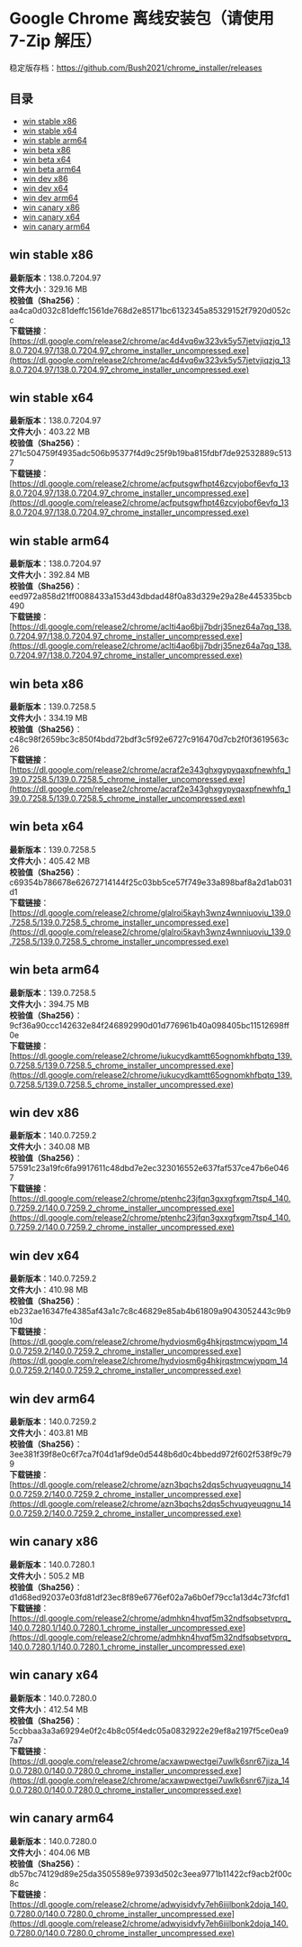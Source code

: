 # Google Chrome 离线安装包（请使用 7-Zip 解压）
稳定版存档：<https://github.com/Bush2021/chrome_installer/releases>

## 目录
* [win stable x86](https://github.com/Bush2021/chrome_installer?tab=readme-ov-file#win-stable-x86)
* [win stable x64](https://github.com/Bush2021/chrome_installer?tab=readme-ov-file#win-stable-x64)
* [win stable arm64](https://github.com/Bush2021/chrome_installer?tab=readme-ov-file#win-stable-arm64)
* [win beta x86](https://github.com/Bush2021/chrome_installer?tab=readme-ov-file#win-beta-x86)
* [win beta x64](https://github.com/Bush2021/chrome_installer?tab=readme-ov-file#win-beta-x64)
* [win beta arm64](https://github.com/Bush2021/chrome_installer?tab=readme-ov-file#win-beta-arm64)
* [win dev x86](https://github.com/Bush2021/chrome_installer?tab=readme-ov-file#win-dev-x86)
* [win dev x64](https://github.com/Bush2021/chrome_installer?tab=readme-ov-file#win-dev-x64)
* [win dev arm64](https://github.com/Bush2021/chrome_installer?tab=readme-ov-file#win-dev-arm64)
* [win canary x86](https://github.com/Bush2021/chrome_installer?tab=readme-ov-file#win-canary-x86)
* [win canary x64](https://github.com/Bush2021/chrome_installer?tab=readme-ov-file#win-canary-x64)
* [win canary arm64](https://github.com/Bush2021/chrome_installer?tab=readme-ov-file#win-canary-arm64)

## win stable x86
**最新版本**：138.0.7204.97  
**文件大小**：329.16 MB  
**校验值（Sha256）**：aa4ca0d032c81deffc1561de768d2e85171bc6132345a85329152f7920d052cc  
**下载链接**：[https://dl.google.com/release2/chrome/ac4d4vq6w323vk5y57jetvjiqzjq_138.0.7204.97/138.0.7204.97_chrome_installer_uncompressed.exe](https://dl.google.com/release2/chrome/ac4d4vq6w323vk5y57jetvjiqzjq_138.0.7204.97/138.0.7204.97_chrome_installer_uncompressed.exe)  

## win stable x64
**最新版本**：138.0.7204.97  
**文件大小**：403.22 MB  
**校验值（Sha256）**：271c504759f4935adc506b95377f4d9c25f9b19ba815fdbf7de92532889c5137  
**下载链接**：[https://dl.google.com/release2/chrome/acfputsgwfhpt46zcvjobof6evfq_138.0.7204.97/138.0.7204.97_chrome_installer_uncompressed.exe](https://dl.google.com/release2/chrome/acfputsgwfhpt46zcvjobof6evfq_138.0.7204.97/138.0.7204.97_chrome_installer_uncompressed.exe)  

## win stable arm64
**最新版本**：138.0.7204.97  
**文件大小**：392.84 MB  
**校验值（Sha256）**：eed972a858d21ff0088433a153d43dbdad48f0a83d329e29a28e445335bcb490  
**下载链接**：[https://dl.google.com/release2/chrome/aclti4ao6bjj7bdrj35nez64a7qq_138.0.7204.97/138.0.7204.97_chrome_installer_uncompressed.exe](https://dl.google.com/release2/chrome/aclti4ao6bjj7bdrj35nez64a7qq_138.0.7204.97/138.0.7204.97_chrome_installer_uncompressed.exe)  

## win beta x86
**最新版本**：139.0.7258.5  
**文件大小**：334.19 MB  
**校验值（Sha256）**：c48c98f2659bc3c850f4bdd72bdf3c5f92e6727c916470d7cb2f0f3619563c26  
**下载链接**：[https://dl.google.com/release2/chrome/acraf2e343ghxgypyqaxpfnewhfq_139.0.7258.5/139.0.7258.5_chrome_installer_uncompressed.exe](https://dl.google.com/release2/chrome/acraf2e343ghxgypyqaxpfnewhfq_139.0.7258.5/139.0.7258.5_chrome_installer_uncompressed.exe)  

## win beta x64
**最新版本**：139.0.7258.5  
**文件大小**：405.42 MB  
**校验值（Sha256）**：c69354b786678e62672714144f25c03bb5ce57f749e33a898baf8a2d1ab031d1  
**下载链接**：[https://dl.google.com/release2/chrome/glalroi5kayh3wnz4wnniuoviu_139.0.7258.5/139.0.7258.5_chrome_installer_uncompressed.exe](https://dl.google.com/release2/chrome/glalroi5kayh3wnz4wnniuoviu_139.0.7258.5/139.0.7258.5_chrome_installer_uncompressed.exe)  

## win beta arm64
**最新版本**：139.0.7258.5  
**文件大小**：394.75 MB  
**校验值（Sha256）**：9cf36a90ccc142632e84f246892990d01d776961b40a098405bc11512698ff0e  
**下载链接**：[https://dl.google.com/release2/chrome/iukucydkamtt65ognomkhfbqtq_139.0.7258.5/139.0.7258.5_chrome_installer_uncompressed.exe](https://dl.google.com/release2/chrome/iukucydkamtt65ognomkhfbqtq_139.0.7258.5/139.0.7258.5_chrome_installer_uncompressed.exe)  

## win dev x86
**最新版本**：140.0.7259.2  
**文件大小**：340.08 MB  
**校验值（Sha256）**：57591c23a19fc6fa9917611c48dbd7e2ec323016552e637faf537ce47b6e0467  
**下载链接**：[https://dl.google.com/release2/chrome/ptenhc23jfqn3gxxgfxgm7tsp4_140.0.7259.2/140.0.7259.2_chrome_installer_uncompressed.exe](https://dl.google.com/release2/chrome/ptenhc23jfqn3gxxgfxgm7tsp4_140.0.7259.2/140.0.7259.2_chrome_installer_uncompressed.exe)  

## win dev x64
**最新版本**：140.0.7259.2  
**文件大小**：410.98 MB  
**校验值（Sha256）**：eb232ae16347fe4385af43a1c7c8c46829e85ab4b61809a9043052443c9b910d  
**下载链接**：[https://dl.google.com/release2/chrome/hydviosm6g4hkjrqstmcwjypqm_140.0.7259.2/140.0.7259.2_chrome_installer_uncompressed.exe](https://dl.google.com/release2/chrome/hydviosm6g4hkjrqstmcwjypqm_140.0.7259.2/140.0.7259.2_chrome_installer_uncompressed.exe)  

## win dev arm64
**最新版本**：140.0.7259.2  
**文件大小**：403.81 MB  
**校验值（Sha256）**：3ee381f39f8e0c6f7ca7f04d1af9de0d5448b6d0c4bbedd972f602f538f9c799  
**下载链接**：[https://dl.google.com/release2/chrome/azn3bqchs2dqs5chvuqyeuqgnu_140.0.7259.2/140.0.7259.2_chrome_installer_uncompressed.exe](https://dl.google.com/release2/chrome/azn3bqchs2dqs5chvuqyeuqgnu_140.0.7259.2/140.0.7259.2_chrome_installer_uncompressed.exe)  

## win canary x86
**最新版本**：140.0.7280.1  
**文件大小**：505.2 MB  
**校验值（Sha256）**：d1d68ed92037e03fd81df23ec8f89e6776ef02a7a6b0ef79cc1a13d4c73fcfd1  
**下载链接**：[https://dl.google.com/release2/chrome/admhkn4hvqf5m32ndfsqbsetvprq_140.0.7280.1/140.0.7280.1_chrome_installer_uncompressed.exe](https://dl.google.com/release2/chrome/admhkn4hvqf5m32ndfsqbsetvprq_140.0.7280.1/140.0.7280.1_chrome_installer_uncompressed.exe)  

## win canary x64
**最新版本**：140.0.7280.0  
**文件大小**：412.54 MB  
**校验值（Sha256）**：5ccbbaa3a3a69294e0f2c4b8c05f4edc05a0832922e29ef8a2197f5ce0ea97a7  
**下载链接**：[https://dl.google.com/release2/chrome/acxawpwectgei7uwlk6snr67jiza_140.0.7280.0/140.0.7280.0_chrome_installer_uncompressed.exe](https://dl.google.com/release2/chrome/acxawpwectgei7uwlk6snr67jiza_140.0.7280.0/140.0.7280.0_chrome_installer_uncompressed.exe)  

## win canary arm64
**最新版本**：140.0.7280.0  
**文件大小**：404.06 MB  
**校验值（Sha256）**：db57bc74129d89e25da3505589e97393d502c3eea9771b11422cf9acb2f00c8c  
**下载链接**：[https://dl.google.com/release2/chrome/adwyisidvfy7eh6iijlbonk2doja_140.0.7280.0/140.0.7280.0_chrome_installer_uncompressed.exe](https://dl.google.com/release2/chrome/adwyisidvfy7eh6iijlbonk2doja_140.0.7280.0/140.0.7280.0_chrome_installer_uncompressed.exe)  


